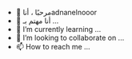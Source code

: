 - 👋 مرحبًا ، أناadnanelnooor
- 👀 أنا مهتم بـ ...
- 🌱 I’m currently learning ...
- 💞️ I’m looking to collaborate on ...
- 📫 How to reach me ...

<!---
adnanelnooor/adnanelnooor is a ✨ special ✨ repository because its `README.md` (this file) appears on your GitHub profile.
You can click the Preview link to take a look at your changes.
--->
